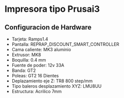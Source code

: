 # Impresora tipo Prusai3

## Configuracion de Hardware

* Tarjeta: Ramps1.4
* Pantalla: REPRAP_DISCOUNT_SMART_CONTROLLER
* Cama caliente: MK3 aluminio
* Extrusor: MK8
* Boquilla: 0.4 mm
* Fuente de poder: 12v 33A
* Banda: GT2
* Poleas: GT2 16 Dientes
* Deplazamiento eje Z: TR8 800 step/mm
* Tipo baleros desplazamiento XYZ: LMU8UU
* Estructura: Acrilico 7mm

